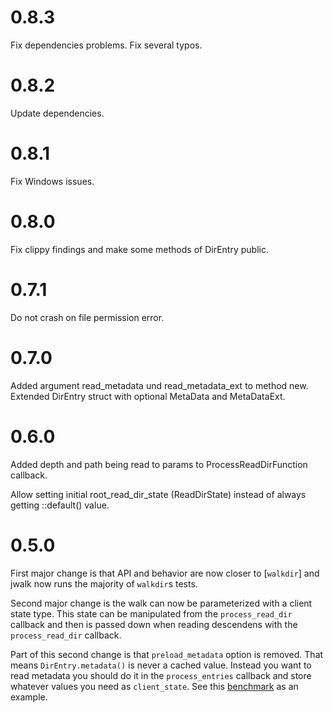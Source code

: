 # 0.8.3

Fix dependencies problems.
Fix several typos.

# 0.8.2

Update dependencies.

# 0.8.1

Fix Windows issues.

# 0.8.0

Fix clippy findings and make some methods of DirEntry public.

# 0.7.1

Do not crash on file permission error.

# 0.7.0

Added argument read_metadata und read_metadata_ext to method new.
Extended DirEntry struct with optional MetaData and MetaDataExt.

# 0.6.0

Added depth and path being read to params to ProcessReadDirFunction callback.

Allow setting initial root_read_dir_state (ReadDirState) instead of always
getting ::default() value.

# 0.5.0

First major change is that API and behavior are now closer to [`walkdir`] and
jwalk now runs the majority of `walkdir`s tests.

Second major change is the walk can now be parameterized with a client state
type. This state can be manipulated from the `process_read_dir` callback and
then is passed down when reading descendens with the `process_read_dir`
callback.

Part of this second change is that `preload_metadata` option is removed. That
means `DirEntry.metadata()` is never a cached value. Instead you want to read
metadata you should do it in the `process_entries` callback and store whatever
values you need as `client_state`. See this [benchmark] as an example.

[benchmark]: https://github.com/jessegrosjean/jwalk/blob/master/benches/walk_benchmark.rs#L45